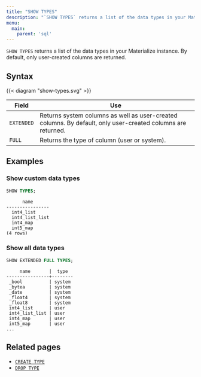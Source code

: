```yaml
---
title: "SHOW TYPES"
description: "`SHOW TYPES` returns a list of the data types in your Materialize instance."
menu:
  main:
    parent: 'sql'
---
```


`SHOW TYPES` returns a list of the data types in your Materialize instance. By default, only user-created columns are returned.

## Syntax

{{< diagram "show-types.svg" >}}

Field | Use
------|-----
`EXTENDED` |  Returns system columns as well as user-created columns. By default, only user-created columns are returned.
`FULL`| Returns the type of column (user or system).

## Examples

### Show custom data types

```sql
SHOW TYPES;
```
```
      name
----------------
  int4_list
  int4_list_list
  int4_map
  int5_map
(4 rows)
```

### Show all data types

```sql
SHOW EXTENDED FULL TYPES;
```
```
     name       |  type
----------------+--------
 _bool          | system
 _bytea         | system
 _date          | system
 _float4        | system
 _float8        | system
 int4_list      | user
 int4_list_list | user
 int4_map       | user
 int5_map       | user
...
```

## Related pages

* [`CREATE TYPE`](../create-type)
* [`DROP TYPE`](../drop-type)
